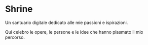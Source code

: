 # Shrine

Un santuario digitale dedicato alle mie passioni e ispirazioni.

Qui celebro le opere, le persone e le idee che hanno plasmato il mio percorso. 